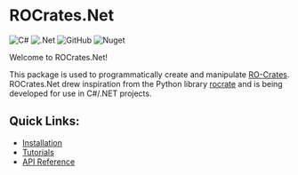 # ROCrates.Net
![C#](https://img.shields.io/badge/c%23-%23239120.svg?style=for-the-badge&logo=c-sharp&logoColor=white)
![.Net](https://img.shields.io/badge/.NET-5C2D91?style=for-the-badge&logo=.net&logoColor=white)
![GitHub](https://img.shields.io/github/license/uon-drs/ROCrates.Net?style=for-the-badge&color=blue)
![Nuget](https://img.shields.io/nuget/v/ROCrates.Net?style=for-the-badge)

Welcome to ROCrates.Net!

This package is used to programmatically create and manipulate [RO-Crates](https://www.researchobject.org/ro-crate/). ROCrates.Net drew inspiration from the Python library [rocrate](https://pypi.org/project/rocrate/) and is being developed for use in C#/.NET projects.

## Quick Links:
- [Installation](articles/installation.md)
- [Tutorials](articles/tutorials/index.md)
- [API Reference](api/ROCrates.yml)